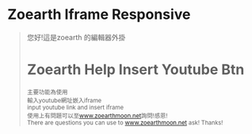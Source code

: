 Zoearth Iframe Responsive
==================

<div style="text-align:left">
	<blockquote>
	<p>您好!這是zoearth 的編輯器外掛<h1>Zoearth Help Insert Youtube Btn</h1></p>
	<small>主要功能為使用
	<br>輸入youtube網址嵌入iframe
	<br>input youtube link and insert iframe
	<br>使用上有問題可以至<a href="http://www.zoearthmoon.net" target="_blank">www.zoearthmoon.net</a>詢問!感恩!
	<br>There are questions you can use to <a href="http://www.zoearthmoon.net" target="_blank">www.zoearthmoon.net</a> ask! Thanks!
	</small>
	</blockquote>
</div>
